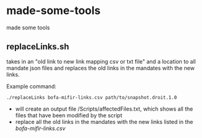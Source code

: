 # made-some-tools
made some tools 

## replaceLinks.sh

takes in an "old link to new link mapping csv or txt file" and a location to all mandate json files and replaces the old links in the mandates with the new links. 

Example command:

`./replaceLinks bofa-mifir-links.csv path/to/snapshot.droit.1.0`

* will create an output file /Scripts/affectedFiles.txt, which shows all the files that have been modified by the script
* replace all the old links in the mandates with the new links listed in the *bofa-mifir-links.csv*
